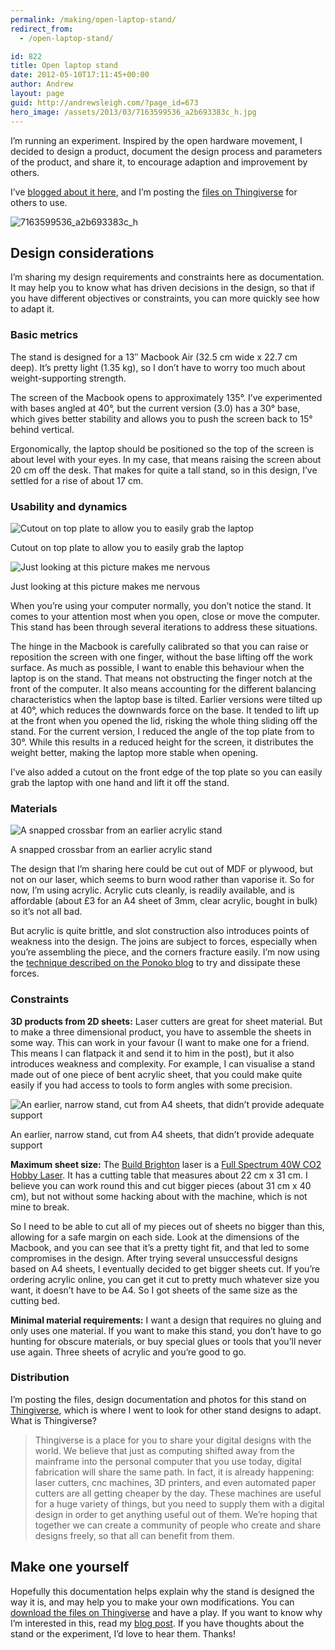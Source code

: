 ```yaml
---
permalink: /making/open-laptop-stand/
redirect_from:
  - /open-laptop-stand/

id: 822
title: Open laptop stand
date: 2012-05-10T17:11:45+00:00
author: Andrew
layout: page
guid: http://andrewsleigh.com/?page_id=673
hero_image: /assets/2013/03/7163599536_a2b693383c_h.jpg
---
```

I&#8217;m running an experiment. Inspired by the open hardware movement, I decided to design a product, document the design process and parameters of the product, and share it, to encourage adaption and improvement by others. 


<!--more-->

I&#8217;ve [blogged about it here](/2012/05/10/an-experiment-in-open-hardware), and I&#8217;m posting the [files on Thingiverse](http://www.thingiverse.com/thing:22724) for others to use.



<img src="/assets/2013/03/7163599536_a2b693383c_h.jpg" alt="7163599536_a2b693383c_h"     class="alignnone size-full wp-image-1768" />

<!--more-->

## Design considerations

I&#8217;m sharing my design requirements and constraints here as documentation. It may help you to know what has driven decisions in the design, so that if you have different objectives or constraints, you can more quickly see how to adapt it.

### Basic metrics

The stand is designed for a 13&#8243; Macbook Air (32.5 cm wide x 22.7 cm deep). It&#8217;s pretty light (1.35 kg), so I don&#8217;t have to worry too much about weight-supporting strength.

The screen of the Macbook opens to approximately 135°. I&#8217;ve experimented with bases angled at 40°, but the current version (3.0) has a 30° base, which gives better stability and allows you to push the screen back to 15° behind vertical.

Ergonomically, the laptop should be positioned so the top of the screen is about level with your eyes. In my case, that means raising the screen about 20 cm off the desk. That makes for quite a tall stand, so in this design, I&#8217;ve settled for a rise of about 17 cm.

### Usability and dynamics

<img src="/assets/2012/05/7163600096_93c1e49aad_h.jpg" alt="Cutout on top plate to allow you to easily grab the laptop"     class="size-full wp-image-1779" />

<span class = "imageCaption">Cutout on top plate to allow you to easily grab the laptop</span>



<img src="/assets/2012/05/7011319357_be7389ab52_k.jpg" alt="Just looking at this picture makes me nervous"     class="size-full wp-image-1778" />

<span class = "imageCaption">Just looking at this picture makes me nervous</span>



When you&#8217;re using your computer normally, you don&#8217;t notice the stand. It comes to your attention most when you open, close or move the computer. This stand has been through several iterations to address these situations.

The hinge in the Macbook is carefully calibrated so that you can raise or reposition the screen with one finger, without the base lifting off the work surface. As much as possible, I want to enable this behaviour when the laptop is on the stand. That means not obstructing the finger notch at the front of the computer. It also means accounting for the different balancing characteristics when the laptop base is tilted. Earlier versions were tilted up at 40°, which reduces the downwards force on the base. It tended to lift up at the front when you opened the lid, risking the whole thing sliding off the stand. For the current version, I reduced the angle of the top plate from to 30°. While this results in a reduced height for the screen, it distributes the weight better, making the laptop more stable when opening.

I&#8217;ve also added a cutout on the front edge of the top plate so you can easily grab the laptop with one hand and lift it off the stand.

### Materials

<img src="/assets/2012/05/7011316569_5f9e023335_k.jpg" alt="A snapped crossbar from an earlier acrylic stand"     class="size-full wp-image-1777" />

<span class = "imageCaption">A snapped crossbar from an earlier acrylic stand</span>



The design that I&#8217;m sharing here could be cut out of MDF or plywood, but not on our laser, which seems to burn wood rather than vaporise it. So for now, I&#8217;m using acrylic. Acrylic cuts cleanly, is readily available, and is affordable (about £3 for an A4 sheet of 3mm, clear acrylic, bought in bulk) so it&#8217;s not all bad. 

But acrylic is quite brittle, and slot construction also introduces points of weakness into the design. The joins are subject to forces, especially when you&#8217;re assembling the piece, and the corners fracture easily. I&#8217;m now using the [technique described on the Ponoko blog](http://blog.ponoko.com/2010/06/17/how-to-make-snug-joints-in-acrylic/) to try and dissipate these forces.

### Constraints

**3D products from 2D sheets:** Laser cutters are great for sheet material. But to make a three dimensional product, you have to assemble the sheets in some way. This can work in your favour (I want to make one for a friend. This means I can flatpack it and send it to him in the post), but it also introduces weakness and complexity. For example, I can visualise a stand made out of one piece of bent acrylic sheet, that you could make quite easily if you had access to tools to form angles with some precision.

<img src="/assets/2012/05/7011317917_e98f49fecf_k.jpg" alt="An earlier, narrow stand, cut from A4 sheets, that didn’t provide adequate support"     class="size-full wp-image-1775" />

<span class = "imageCaption">An earlier, narrow stand, cut from A4 sheets, that didn’t provide adequate support</span>



**Maximum sheet size:** The [Build Brighton](http://www.buildbrighton.com/blog/) laser is a [Full Spectrum 40W CO2 Hobby Laser](http://fslaser.com/products/lasers/hobby-lasers). It has a cutting table that measures about 22 cm x 31 cm. I believe you can work round this and cut bigger pieces (about 31 cm x 40 cm), but not without some hacking about with the machine, which is not mine to break.

So I need to be able to cut all of my pieces out of sheets no bigger than this, allowing for a safe margin on each side. Look at the dimensions of the Macbook, and you can see that it&#8217;s a pretty tight fit, and that led to some compromises in the design. After trying several unsuccessful designs based on A4 sheets, I eventually decided to get bigger sheets cut. If you&#8217;re ordering acrylic online, you can get it cut to pretty much whatever size you want, it doesn&#8217;t have to be A4. So I got sheets of the same size as the cutting bed. 

**Minimal material requirements:** I want a design that requires no gluing and only uses one material. If you want to make this stand, you  don&#8217;t have to go hunting for obscure materials, or buy special glues or tools that you&#8217;ll never use again. Three sheets of acrylic and you&#8217;re good to go.

### Distribution

I&#8217;m posting the files, design documentation and photos for this stand on [Thingiverse](http://www.thingiverse.com/thing:22724), which is where I went to look for other stand designs to adapt. What is Thingiverse?

> Thingiverse is a place for you to share your digital designs with the world. We believe that just as computing shifted away from the mainframe into the personal computer that you use today, digital fabrication will share the same path. In fact, it is already happening: laser cutters, cnc machines, 3D printers, and even automated paper cutters are all getting cheaper by the day. These machines are useful for a huge variety of things, but you need to supply them with a digital design in order to get anything useful out of them. We&#8217;re hoping that together we can create a community of people who create and share designs freely, so that all can benefit from them.

## Make one yourself

Hopefully this documentation helps explain why the stand is designed the way it is, and may help you to make your own modifications. You can [download the files on Thingiverse](http://www.thingiverse.com/thing:22724) and have a play. If you want to know why I&#8217;m interested in this, read my [blog post](/2012/05/10/an-experiment-in-open-hardware). If you have thoughts about the stand or the experiment, I&#8217;d love to hear them. Thanks!